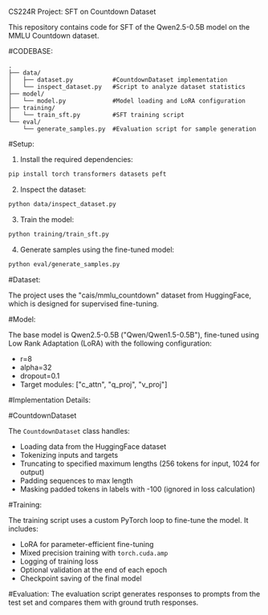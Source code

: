CS224R Project:  SFT on Countdown Dataset

This repository contains code for SFT of the Qwen2.5-0.5B model on the MMLU Countdown dataset.

#CODEBASE:

```
.
├── data/
│   ├── dataset.py           #CountdownDataset implementation
│   └── inspect_dataset.py   #Script to analyze dataset statistics
├── model/
│   └── model.py             #Model loading and LoRA configuration
├── training/
│   └── train_sft.py         #SFT training script
└── eval/
    └── generate_samples.py  #Evaluation script for sample generation
```

#Setup: 

1. Install the required dependencies:

```bash
pip install torch transformers datasets peft
```

2. Inspect the dataset:

```bash
python data/inspect_dataset.py
```

3. Train the model:

```bash
python training/train_sft.py
```

4. Generate samples using the fine-tuned model:

```bash
python eval/generate_samples.py
```

#Dataset:

The project uses the "cais/mmlu_countdown" dataset from HuggingFace, which is designed for supervised fine-tuning.

#Model:

The base model is Qwen2.5-0.5B ("Qwen/Qwen1.5-0.5B"), fine-tuned using Low Rank Adaptation (LoRA) with the following configuration:
- r=8
- alpha=32
- dropout=0.1
- Target modules: ["c_attn", "q_proj", "v_proj"]

#Implementation Details:

#CountdownDataset

The `CountdownDataset` class handles:
- Loading data from the HuggingFace dataset
- Tokenizing inputs and targets
- Truncating to specified maximum lengths (256 tokens for input, 1024 for output)
- Padding sequences to max length
- Masking padded tokens in labels with -100 (ignored in loss calculation)

#Training:

The training script uses a custom PyTorch loop to fine-tune the model. It includes:

- LoRA for parameter-efficient fine-tuning
- Mixed precision training with `torch.cuda.amp`
- Logging of training loss
- Optional validation at the end of each epoch
- Checkpoint saving of the final model

#Evaluation:
The evaluation script generates responses to prompts from the test set and compares them with ground truth responses.


